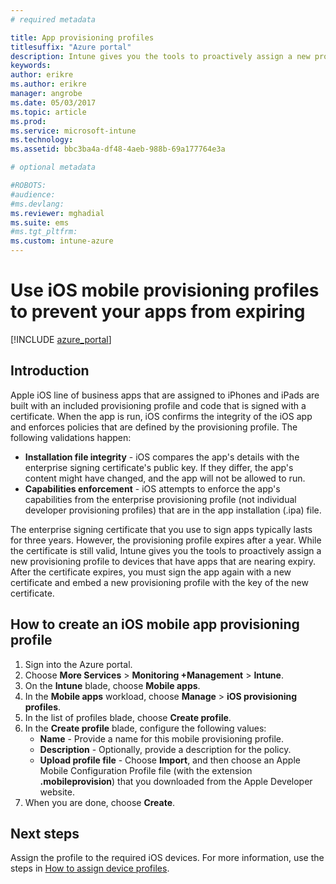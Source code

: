 ```yaml
---
# required metadata

title: App provisioning profiles 
titlesuffix: "Azure portal"
description: Intune gives you the tools to proactively assign a new provisioning profile to devices that have apps that are nearing expiry."
keywords:
author: erikre
ms.author: erikre
manager: angrobe
ms.date: 05/03/2017
ms.topic: article
ms.prod:
ms.service: microsoft-intune
ms.technology:
ms.assetid: bbc3ba4a-df48-4aeb-988b-69a177764e3a

# optional metadata

#ROBOTS:
#audience:
#ms.devlang:
ms.reviewer: mghadial
ms.suite: ems
#ms.tgt_pltfrm:
ms.custom: intune-azure
---
```


# Use iOS mobile provisioning profiles to prevent your apps from expiring

[!INCLUDE [azure_portal](./includes/azure_portal.md)]

## Introduction

Apple iOS line of business apps that are assigned to iPhones and iPads are built with an included provisioning profile and code that is signed with a certificate. When the app is run, iOS confirms the integrity of the iOS app and enforces policies that are defined by the provisioning profile. The following validations happen:

- **Installation file integrity** - iOS compares the app's details with the enterprise signing certificate's public key. If they differ, the app's content might have changed, and the app will not be allowed to run.
- **Capabilities enforcement** - iOS attempts to enforce the app's capabilities from the enterprise provisioning profile (not individual developer provisioning profiles) that are in the app installation (.ipa) file.


The enterprise signing certificate that you use to sign apps typically lasts for three years. However, the provisioning profile expires after a year. While the certificate is still valid, Intune gives you the tools to proactively assign a new provisioning profile to devices that have apps that are nearing expiry.
After the certificate expires, you must sign the app again with a new certificate and embed a new provisioning profile with the key of the new certificate.


## How to create an iOS mobile app provisioning profile

1. Sign into the Azure portal.
2. Choose **More Services** > **Monitoring +Management** > **Intune**.
3. On the **Intune** blade, choose **Mobile apps**.
1.  In the **Mobile apps** workload, choose **Manage** > **iOS provisioning profiles**.
2.  In the list of profiles blade, choose **Create profile**.
3. In the **Create profile** blade, configure the following values:
    - **Name** - Provide a name for this mobile provisioning profile.
    - **Description** - Optionally, provide a description for the policy.
    - **Upload profile file** - Choose **Import**, and then choose an Apple Mobile Configuration Profile file (with the extension **.mobileprovision**) that you downloaded from the Apple Developer website.
4. When you are done, choose **Create**.

## Next steps

Assign the profile to the required iOS devices. For more information, use the steps in [How to assign device profiles](device-profile-assign.md).
